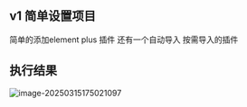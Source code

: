 ## v1 简单设置项目

简单的添加element plus  插件 还有一个自动导入 按需导入的插件

## 执行结果

![image-20250315175021097](https://rsgz001.oss-cn-shenzhen.aliyuncs.com/falsk/py3.10.5_The_Avenue/proimage-20250315175021097.png)